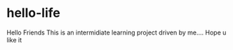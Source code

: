 # hello-life
Hello Friends
This is an intermidiate learning project driven by me....
Hope u like it
